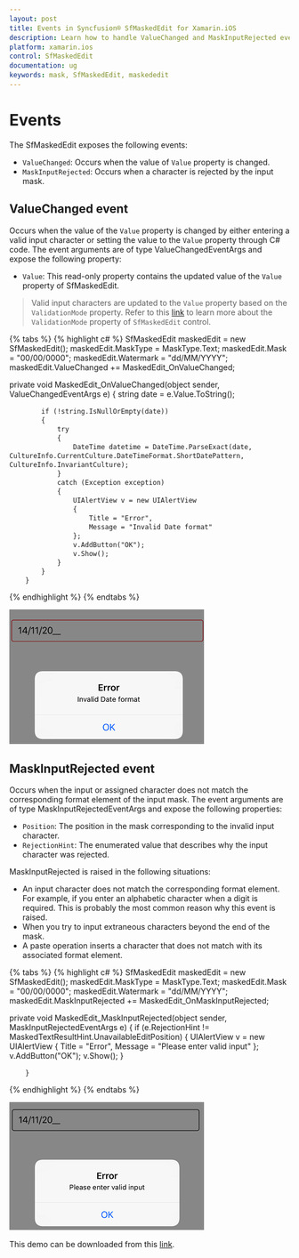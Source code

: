 ```yaml
---
layout: post
title: Events in Syncfusion® SfMaskedEdit for Xamarin.iOS
description: Learn how to handle ValueChanged and MaskInputRejected events in Syncfusion® SfMaskedEdit for Xamarin.iOS with event arguments and validation handling.
platform: xamarin.ios
control: SfMaskedEdit
documentation: ug 
keywords: mask, SfMaskedEdit, maskededit
---
```


# Events

The SfMaskedEdit exposes the following events:

* `ValueChanged`: Occurs when the value of `Value` property is changed.
* `MaskInputRejected`: Occurs when a character is rejected by the input mask.

## ValueChanged event

Occurs when the value of the `Value` property is changed by either entering a valid input character or setting the value to the `Value` property through C# code. The event arguments are of type ValueChangedEventArgs and expose the following property:

* `Value`: This read-only property contains the updated value of the `Value` property of SfMaskedEdit.

> Valid input characters are updated to the `Value` property based on the `ValidationMode` property.
>Refer to this [link](Validation#validation-mode) to learn more about the `ValidationMode` property of `SfMaskedEdit` control.

{% tabs %}
{% highlight c# %}
SfMaskedEdit maskedEdit = new SfMaskedEdit();
maskedEdit.MaskType = MaskType.Text;
maskedEdit.Mask = "00/00/0000";
maskedEdit.Watermark = "dd/MM/YYYY";
maskedEdit.ValueChanged += MaskedEdit_OnValueChanged;

private void MaskedEdit_OnValueChanged(object sender, ValueChangedEventArgs e)
        {
            string date = e.Value.ToString();

            if (!string.IsNullOrEmpty(date))
            {
                try
                {
                    DateTime datetime = DateTime.ParseExact(date, CultureInfo.CurrentCulture.DateTimeFormat.ShortDatePattern, CultureInfo.InvariantCulture);
                }
                catch (Exception exception)
                {
                    UIAlertView v = new UIAlertView
                    {
                        Title = "Error",
                        Message = "Invalid Date format"
                    };
                    v.AddButton("OK");
                    v.Show();
                }
            }
        }
{% endhighlight %}
{% endtabs %}

![SfMaskedEdit ValueChanged event example](SfMaskedEditImages/valuechanged.png)


## MaskInputRejected event

Occurs when the input or assigned character does not match the corresponding format element of the input mask. The event arguments are of type MaskInputRejectedEventArgs and expose the following properties:

* `Position`: The position in the mask corresponding to the invalid input character.
* `RejectionHint`: The enumerated value that describes why the input character was rejected.

MaskInputRejected is raised in the following situations:

* An input character does not match the corresponding format element. For example, if you enter an alphabetic character when a digit is required. This is probably the most common reason why this event is raised.
* When you try to input extraneous characters beyond the end of the mask.
* A paste operation inserts a character that does not match with its associated format element.

{% tabs %}
{% highlight c# %}
SfMaskedEdit maskedEdit = new SfMaskedEdit();
maskedEdit.MaskType = MaskType.Text;
maskedEdit.Mask = "00/00/0000";
maskedEdit.Watermark = "dd/MM/YYYY";
maskedEdit.MaskInputRejected += MaskedEdit_OnMaskInputRejected;

private void MaskedEdit_MaskInputRejected(object sender, MaskInputRejectedEventArgs e)
        {
            if (e.RejectionHint != MaskedTextResultHint.UnavailableEditPosition)
            {
                UIAlertView v = new UIAlertView
                {
                    Title = "Error",
                    Message = "Please enter valid input"
                };
                v.AddButton("OK");
                v.Show();
            }

        }
{% endhighlight %}
{% endtabs %}

![SfMaskedEdit MaskInputRejected event example](SfMaskedEditImages/maskrejected.png)

This demo can be downloaded from this [link](http://files2.syncfusion.com/Xamarin.iOS/Samples/MaskedEdit_Events.zip).
